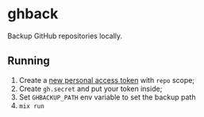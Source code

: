 # ghback

Backup GitHub repositories locally.

## Running

1. Create a [new personal access token](https://github.com/settings/tokens/new) with `repo` scope;
2. Create `gh.secret` and put your token inside;
3. Set `GHBACKUP_PATH` env variable to set the backup path
4. `mix run`
